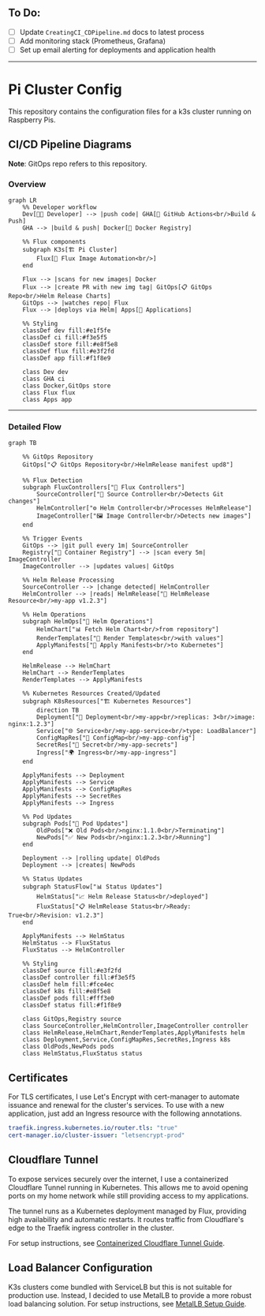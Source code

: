 ## To Do:
- [ ] Update `CreatingCI_CDPipeline.md` docs to latest process
- [ ] Add monitoring stack (Prometheus, Grafana)
- [ ] Set up email alerting for deployments and application health 

___

# Pi Cluster Config

This repository contains the configuration files for a k3s cluster running on Raspberry Pis.

## CI/CD Pipeline Diagrams

**Note**: GitOps repo refers to this repository.

### Overview
```mermaid
graph LR
    %% Developer workflow
    Dev[👨‍💻 Developer] --> |push code| GHA[🔄 GitHub Actions<br/>Build & Push]
    GHA --> |build & push| Docker[🐳 Docker Registry]
    
    %% Flux components
    subgraph K3s[🏗️ Pi Cluster]
        Flux[🤖 Flux Image Automation<br/>]
    end
    
    Flux --> |scans for new images| Docker
    Flux --> |create PR with new img tag| GitOps[📋 GitOps Repo<br/>Helm Release Charts]
    GitOps --> |watches repo| Flux
    Flux --> |deploys via Helm| Apps[🚀 Applications]
    
    %% Styling
    classDef dev fill:#e1f5fe
    classDef ci fill:#f3e5f5
    classDef store fill:#e8f5e8
    classDef flux fill:#e3f2fd
    classDef app fill:#f1f8e9
    
    class Dev dev
    class GHA ci
    class Docker,GitOps store
    class Flux flux
    class Apps app
```
___
### Detailed Flow
```mermaid
graph TB

    %% GitOps Repository
    GitOps["📋 GitOps Repository<br/>HelmRelease manifest upd8"]
    
    %% Flux Detection
    subgraph FluxControllers["🔄 Flux Controllers"]
        SourceController["📡 Source Controller<br/>Detects Git changes"]
        HelmController["⚙️ Helm Controller<br/>Processes HelmRelease"]
        ImageController["🖼️ Image Controller<br/>Detects new images"]
    end
    
    %% Trigger Events
    GitOps --> |git pull every 1m| SourceController
    Registry["🐳 Container Registry"] --> |scan every 5m| ImageController
    ImageController --> |updates values| GitOps
    
    %% Helm Release Processing
    SourceController --> |change detected| HelmController
    HelmController --> |reads| HelmRelease["📄 HelmRelease Resource<br/>my-app v1.2.3"]
    
    %% Helm Operations
    subgraph HelmOps["🎯 Helm Operations"]
        HelmChart["📊 Fetch Helm Chart<br/>from repository"]
        RenderTemplates["🔧 Render Templates<br/>with values"]
        ApplyManifests["📝 Apply Manifests<br/>to Kubernetes"]
    end
    
    HelmRelease --> HelmChart
    HelmChart --> RenderTemplates
    RenderTemplates --> ApplyManifests
    
    %% Kubernetes Resources Created/Updated
    subgraph K8sResources["🏗️ Kubernetes Resources"]
        direction TB
        Deployment["🚀 Deployment<br/>my-app<br/>replicas: 3<br/>image: nginx:1.2.3"]
        Service["🌐 Service<br/>my-app-service<br/>type: LoadBalancer"]
        ConfigMapRes["📝 ConfigMap<br/>my-app-config"]
        SecretRes["🔐 Secret<br/>my-app-secrets"]
        Ingress["🌍 Ingress<br/>my-app-ingress"]
    end
    
    ApplyManifests --> Deployment
    ApplyManifests --> Service
    ApplyManifests --> ConfigMapRes
    ApplyManifests --> SecretRes
    ApplyManifests --> Ingress
    
    %% Pod Updates
    subgraph Pods["🐳 Pod Updates"]
        OldPods["❌ Old Pods<br/>nginx:1.1.0<br/>Terminating"]
        NewPods["✅ New Pods<br/>nginx:1.2.3<br/>Running"]
    end
    
    Deployment --> |rolling update| OldPods
    Deployment --> |creates| NewPods
    
    %% Status Updates
    subgraph StatusFlow["📊 Status Updates"]
        HelmStatus["📈 Helm Release Status<br/>deployed"]
        FluxStatus["📋 HelmRelease Status<br/>Ready: True<br/>Revision: v1.2.3"]
    end
    
    ApplyManifests --> HelmStatus
    HelmStatus --> FluxStatus
    FluxStatus --> HelmController
    
    %% Styling
    classDef source fill:#e3f2fd
    classDef controller fill:#f3e5f5
    classDef helm fill:#fce4ec
    classDef k8s fill:#e8f5e8
    classDef pods fill:#fff3e0
    classDef status fill:#f1f8e9
    
    class GitOps,Registry source
    class SourceController,HelmController,ImageController controller
    class HelmRelease,HelmChart,RenderTemplates,ApplyManifests helm
    class Deployment,Service,ConfigMapRes,SecretRes,Ingress k8s
    class OldPods,NewPods pods
    class HelmStatus,FluxStatus status
```
## Certificates
For TLS certificates, I use Let's Encrypt with cert-manager to automate issuance and renewal for the cluster's services. To use with a new application, just add an Ingress resource with the following annotations.
```yaml
traefik.ingress.kubernetes.io/router.tls: "true"
cert-manager.io/cluster-issuer: "letsencrypt-prod"
```
## Cloudflare Tunnel
To expose services securely over the internet, I use a containerized Cloudflare Tunnel running in Kubernetes. This allows me to avoid opening ports on my home network while still providing access to my applications.

The tunnel runs as a Kubernetes deployment managed by Flux, providing high availability and automatic restarts. It routes traffic from Cloudflare's edge to the Traefik ingress controller in the cluster.

For setup instructions, see [Containerized Cloudflare Tunnel Guide](docs/ContainerizedCloudflareTunnel.md).

## Load Balancer Configuration

K3s clusters come bundled with ServiceLB but this is not suitable for production use. Instead, I decided to use MetalLB to provide a more robust load balancing solution.
For setup instructions, see [MetalLB Setup Guide](docs/MetalLBSetup.md).